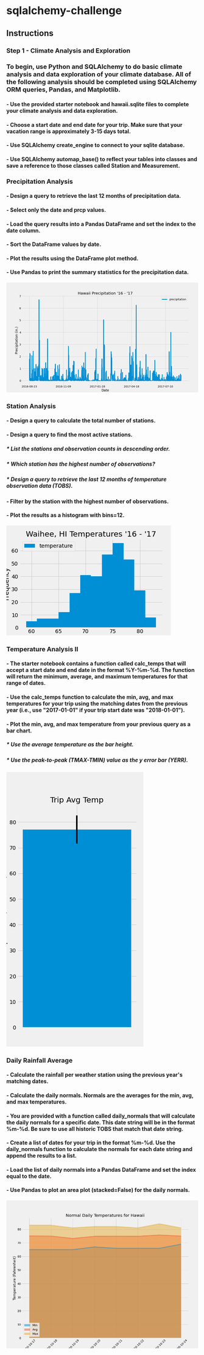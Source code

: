 # sqlalchemy-challenge
## Instructions
### Step 1 - Climate Analysis and Exploration
### To begin, use Python and SQLAlchemy to do basic climate analysis and data exploration of your climate database. All of the following analysis should be completed using SQLAlchemy ORM queries, Pandas, and Matplotlib.
#### - Use the provided starter notebook and hawaii.sqlite files to complete your climate analysis and data exploration.
#### - Choose a start date and end date for your trip. Make sure that your vacation range is approximately 3-15 days total.
#### - Use SQLAlchemy create_engine to connect to your sqlite database.
#### - Use SQLAlchemy automap_base() to reflect your tables into classes and save a reference to those classes called Station and Measurement.

### Precipitation Analysis
#### - Design a query to retrieve the last 12 months of precipitation data.
#### - Select only the date and prcp values.
#### - Load the query results into a Pandas DataFrame and set the index to the date column.
#### - Sort the DataFrame values by date.
#### - Plot the results using the DataFrame plot method.
#### - Use Pandas to print the summary statistics for the precipitation data.

![precip_image](Images/precip.PNG)

### Station Analysis
#### - Design a query to calculate the total number of stations.
#### - Design a query to find the most active stations.
##### * List the stations and observation counts in descending order.
##### * Which station has the highest number of observations?
##### * Design a query to retrieve the last 12 months of temperature observation data (TOBS).
#### - Filter by the station with the highest number of observations.
#### - Plot the results as a histogram with bins=12.

![stations_image](Images/temphist.PNG)

### Temperature Analysis II
#### - The starter notebook contains a function called calc_temps that will accept a start date and end date in the format %Y-%m-%d. The function will return the minimum, average, and maximum temperatures for that range of dates.
#### - Use the calc_temps function to calculate the min, avg, and max temperatures for your trip using the matching dates from the previous year (i.e., use "2017-01-01" if your trip start date was "2018-01-01").
#### - Plot the min, avg, and max temperature from your previous query as a bar chart.
##### * Use the average temperature as the bar height.
##### * Use the peak-to-peak (TMAX-TMIN) value as the y error bar (YERR).

![temp_image](Images/tempbar.PNG)

### Daily Rainfall Average
#### - Calculate the rainfall per weather station using the previous year's matching dates.
#### - Calculate the daily normals. Normals are the averages for the min, avg, and max temperatures.
#### - You are provided with a function called daily_normals that will calculate the daily normals for a specific date. This date string will be in the format %m-%d. Be sure to use all historic TOBS that match that date string.
#### - Create a list of dates for your trip in the format %m-%d. Use the daily_normals function to calculate the normals for each date string and append the results to a list.
#### - Load the list of daily normals into a Pandas DataFrame and set the index equal to the date.
#### - Use Pandas to plot an area plot (stacked=False) for the daily normals.

![rainfall_image](Images/dailynormarea.PNG)
